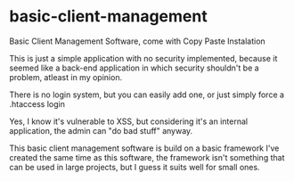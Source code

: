basic-client-management
=======================

Basic Client Management Software, come with Copy Paste Instalation

This is just a simple application with no security implemented, because it seemed like a back-end application in which security shouldn't be a problem, atleast in my opinion.

There is no login system, but you can easily add one, or just simply force a .htaccess login

Yes, I know it's vulnerable to XSS, but considering it's an internal application, the admin can "do bad stuff" anyway.

This basic client management software is build on a basic framework I've created the same time as this software, the framework isn't something that can be used in large projects, but I guess it suits well for small ones.
